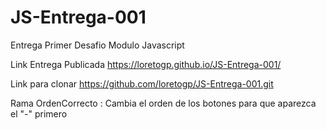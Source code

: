 # JS-Entrega-001
 Entrega Primer Desafio Modulo Javascript

Link Entrega Publicada
https://loretogp.github.io/JS-Entrega-001/

Link para clonar
https://github.com/loretogp/JS-Entrega-001.git


Rama OrdenCorrecto : 
Cambia el orden de los botones para que aparezca el "-" primero

